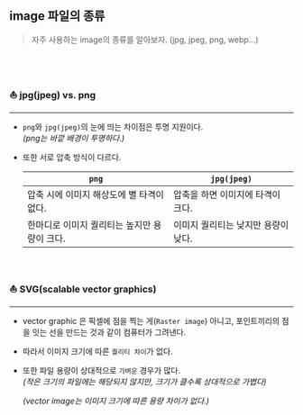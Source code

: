 ## image 파일의 종류    
  
> 자주 사용하는 image의 종류를 알아보자. (jpg, jpeg, png, webp...)   

<br><br>

### ⛵️ jpg(jpeg) vs. png   
---   

- `png`와 `jpg(jpeg)`의 눈에 띄는 차이점은 투명 지원이다.  
    _(png는 바깥 배경이 투명하다.)_

- 또한 서로 압축 방식이 다르다.   

    | `png`                                          | `jpg(jpeg)`                           |
    | -------------------------------------------- | ----------------------------------- |
    | 압축 시에 이미지 해상도에 별 타격이 없다.    | 압축을 하면 이미지에 타격이 크다.   |
    | 한마디로 이미지 퀄리티는 높지만 용량이 크다. | 이미지 퀄리티는 낮지만 용량이 낮다. |


<br>

### ⛵️ SVG(scalable vector graphics)     
---   

- vector graphic 은 픽셀에 점을 찍는 게(`Raster image`) 아니고, 포인트끼리의 점을 잇는 선을 만드는 것과 같이 컴퓨터가 그려낸다.   

- 따라서 이미지 크기에 따른 `퀄리티 차이`가 없다.   

- 또한 파일 용량이 상대적으로 `가벼운` 경우가 많다.   
*(작은 크기의 파일에는 해당되지 않지만, 크기가 클수록 상대적으로 가볍다)*   

    *(vector image는 이미지 크기에 따른 용량 차이가 없다.)*   









